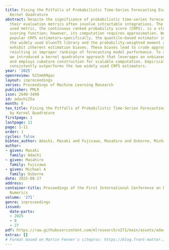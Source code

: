 ```yaml
---
title: Fixing the Pitfalls of Probabilistic Time-Series Forecasting Evaluation by
  Kernel Quadrature
abstract: Despite the significance of probabilistic time-series forecasting models,
  their evaluation metrics often involve intractable integrations. The most widely
  used metric, the continuous ranked probability score (CRPS), is a strictly proper
  scoring function; however, its computation requires approximation. We found that
  popular CRPS estimators—specifically, the quantile-based estimator implemented in
  the widely used GluonTS library and the probability-weighted moment approximation—both
  exhibit inherent estimation biases. These biases lead to crude approximations, potentially
  resulting in improper rankings of forecasting model performance. To address this,
  we introduced a kernel quadrature approach that leverages an unbiased CRPS estimator
  and employs cubature construction for scalable computation. Empirically, our approach
  consistently outperforms the two widely used CRPS estimators.
year: '2025'
openreview: h2Imm09gac
layout: inproceedings
series: Proceedings of Machine Learning Research
publisher: PMLR
issn: 2640-3498
id: adachi25a
month: 0
tex_title: Fixing the Pitfalls of Probabilistic Time-Series Forecasting Evaluation
  by Kernel Quadrature
firstpage: 1
lastpage: 11
page: 1-11
order: 1
cycles: false
bibtex_author: Adachi, Masaki and Fujisawa, Masahiro and Osborne, Michael A
author:
- given: Masaki
  family: Adachi
- given: Masahiro
  family: Fujisawa
- given: Michael A
  family: Osborne
date: 2025-08-27
address:
container-title: Proceedings of the First International Conference on Probabilistic
  Numerics
volume: '271'
genre: inproceedings
issued:
  date-parts:
  - 2025
  - 8
  - 27
pdf: https://raw.githubusercontent.com/mlresearch/v271/main/assets/adachi25a/adachi25a.pdf
extras: []
# Format based on Martin Fenner's citeproc: https://blog.front-matter.io/posts/citeproc-yaml-for-bibliographies/
---
```

